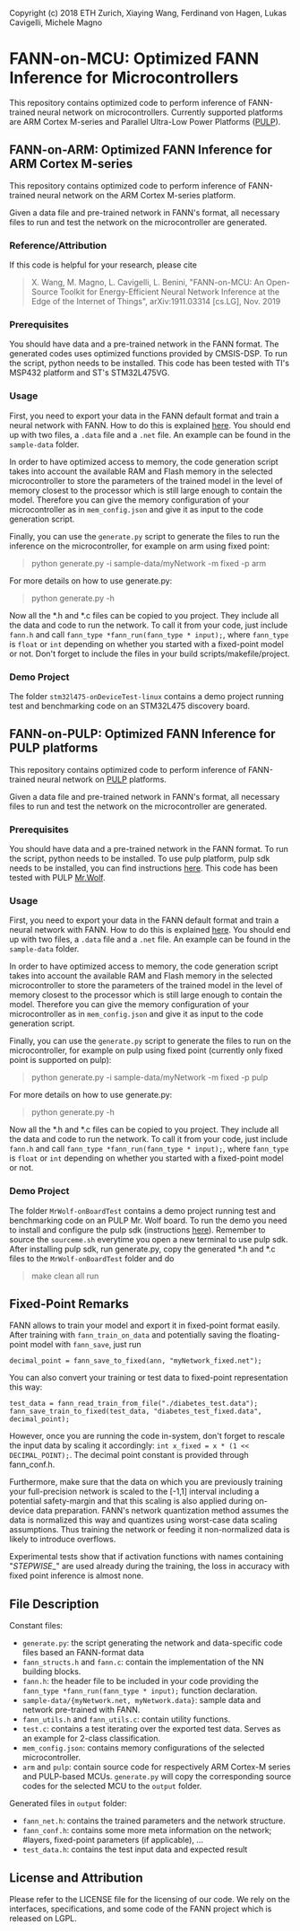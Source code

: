 Copyright (c) 2018 ETH Zurich, Xiaying Wang, Ferdinand von Hagen, Lukas Cavigelli, Michele Magno

# FANN-on-MCU: Optimized FANN Inference for Microcontrollers

This repository contains optimized code to perform inference of FANN-trained neural network on microcontrollers.
Currently supported platforms are ARM Cortex M-series and Parallel Ultra-Low Power Platforms ([PULP](https://pulp-platform.org//)).


## FANN-on-ARM: Optimized FANN Inference for ARM Cortex M-series

This repository contains optimized code to perform 
inference of FANN-trained neural network on the 
ARM Cortex M-series platform.  

Given a data file and pre-trained network in FANN's format, 
all necessary files to run and test the network on the 
microcontroller are generated. 

### Reference/Attribution
If this code is helpful for your research, please cite 
> X. Wang, M. Magno, L. Cavigelli, L. Benini, "FANN-on-MCU: An Open-Source Toolkit for Energy-Efficient Neural Network Inference at the Edge of the Internet of Things", arXiv:1911.03314 [cs.LG], Nov. 2019

### Prerequisites
You should have data and a pre-trained network in the FANN format. 
The generated codes uses optimized functions provided by CMSIS-DSP.
To run the script, python needs to be installed. 
This code has been tested with TI's MSP432 platform and ST's STM32L475VG.

### Usage
First, you need to export your data in the FANN default format
and train a neural network with FANN. How to do this is 
explained [here](http://leenissen.dk/fann/html/files2/gettingstarted-txt.html).
You should end up with two files, a `.data` file and a `.net` file. 
An example can be found in the `sample-data` folder.

In order to have optimized access to memory, the code generation script takes into account the available RAM and Flash memory in the selected microcontroller to store the parameters of the trained model in the level of memory closest to the processor which is still large enough to contain the model. Therefore you can give the memory configuration of your microcontroller as in `mem_config.json` and give it as input to the code generation script.

Finally, you can use the `generate.py` script to generate the 
files to run the inference on the microcontroller, for example on arm using fixed point:
> python generate.py -i sample-data/myNetwork -m fixed -p arm

For more details on how to use generate.py:
> python generate.py -h

Now all the *.h and *.c files can be copied to you project. 
They include all the data and code to run the network. 
To call it from your code, just include `fann.h` and call 
`fann_type *fann_run(fann_type * input);`, where
`fann_type` is `float` or `int` depending on whether you started
with a fixed-point model or not. Don't forget to include the files 
in your build scripts/makefile/project.

### Demo Project
The folder `stm32l475-onDeviceTest-linux` contains a demo project running test and benchmarking code on an STM32L475 discovery board.


## FANN-on-PULP: Optimized FANN Inference for PULP platforms

This repository contains optimized code to perform 
inference of FANN-trained neural network on [PULP](https://pulp-platform.org//) platforms.  

Given a data file and pre-trained network in FANN's format, 
all necessary files to run and test the network on the 
microcontroller are generated. 

### Prerequisites
You should have data and a pre-trained network in the FANN format. 
To run the script, python needs to be installed. 
To use pulp platform, pulp sdk needs to be installed, you can find instructions [here](https://github.com/pulp-platform/pulp-sdk).
This code has been tested with PULP [Mr.Wolf](http://asic.ethz.ch/2017/Mr.Wolf.html).

### Usage
First, you need to export your data in the FANN default format
and train a neural network with FANN. How to do this is 
explained [here](http://leenissen.dk/fann/html/files2/gettingstarted-txt.html).
You should end up with two files, a `.data` file and a `.net` file. 
An example can be found in the `sample-data` folder.

In order to have optimized access to memory, the code generation script takes into account the available RAM and Flash memory in the selected microcontroller to store the parameters of the trained model in the level of memory closest to the processor which is still large enough to contain the model. Therefore you can give the memory configuration of your microcontroller as in `mem_config.json` and give it as input to the code generation script.


Finally, you can use the `generate.py` script to generate the 
files to run on the microcontroller, for example on pulp using fixed point (currently only fixed point is supported on pulp):
> python generate.py -i sample-data/myNetwork -m fixed -p pulp

For more details on how to use generate.py:
> python generate.py -h

Now all the *.h and *.c files can be copied to you project. 
They include all the data and code to run the network. 
To call it from your code, just include `fann.h` and call 
`fann_type *fann_run(fann_type * input);`, where
`fann_type` is `float` or `int` depending on whether you started
with a fixed-point model or not.


### Demo Project
The folder `MrWolf-onBoardTest` contains a demo project running test and benchmarking code on an PULP Mr. Wolf board. To run the demo you need to install and configure the pulp sdk (instructions [here](https://github.com/pulp-platform/pulp-sdk)). Remember to source the `sourceme.sh` everytime you open a new terminal to use pulp sdk.
After installing pulp sdk, run generate.py, copy the generated *.h and *.c files to the `MrWolf-onBoardTest` folder and do
> make clean all run

## Fixed-Point Remarks
FANN allows to train your model and export it in fixed-point format easily. 
After training with `fann_train_on_data` and potentially saving the 
floating-point model with `fann_save`, just run

```
decimal_point = fann_save_to_fixed(ann, "myNetwork_fixed.net");
```
You can also convert your training or test data to fixed-point representation this way: 

```
test_data = fann_read_train_from_file("./diabetes_test.data");
fann_save_train_to_fixed(test_data, "diabetes_test_fixed.data", decimal_point);
```
However, once you are running the code in-system, don't forget to rescale the input
data by scaling it accordingly: `int x_fixed = x * (1 << DECIMAL_POINT);`. The decimal point constant is provided through fann\_conf.h. 

Furthermore, make sure that the data on which you are previously training your full-precision network is scaled to the [-1,1] interval including a potential safety-margin and that this scaling is also applied during on-device data preparation. FANN's network quantization method assumes the data is normalized this way and quantizes using worst-case data scaling assumptions. Thus training the network or feeding it non-normalized data is likely to introduce overflows.

Experimental tests show that if activation functions with names containing "_STEPWISE__" are used already during the training, the loss in accuracy with fixed point inference is almost none.

## File Description
Constant files:

- `generate.py`: the script generating the network and data-specific code files based an FANN-format data
- `fann_structs.h` and `fann.c`: contain the implementation of the NN building blocks.
- `fann.h`: the header file to be included in your code providing the `fann_type *fann_run(fann_type * input);` function declaration. 
- `sample-data/{myNetwork.net, myNetwork.data}`: sample data and network pre-trained with FANN. 
- `fann_utils.h` and `fann_utils.c`: contain utility functions.
- `test.c`: contains a test iterating over the exported test data. Serves as an example for 2-class classification. 
- `mem_config.json`: contains memory configurations of the selected microcontroller.
- `arm` and `pulp`: contain source code for respectively ARM Cortex-M series and PULP-based MCUs. `generate.py` will copy the corresponding source codes for the selected MCU to the `output` folder.

Generated files in `output` folder:

- `fann_net.h`: contains the trained parameters and the network structure. 
- `fann_conf.h`: contains some more meta information on the network; #layers, fixed-point parameters (if applicable), ...
- `test_data.h`: contains the test input data and expected result


## License and Attribution
Please refer to the LICENSE file for the licensing of our code. 
We rely on the interfaces, specifications, and some code of the FANN project which is released on LGPL.






